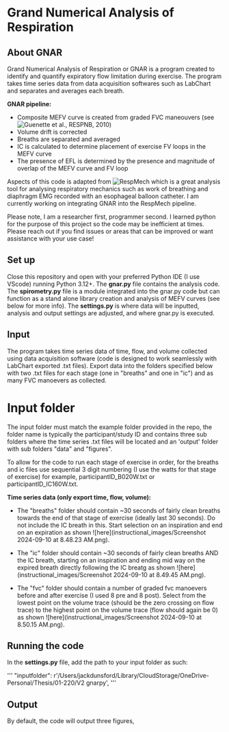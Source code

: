 # Grand Numerical Analysis of Respiration

## About GNAR
Grand Numerical Analysis of Respiration or GNAR is a program created to identify and quantify expiratory flow limitation during exercise. 
The program takes time series data from data acquisition softwares such as LabChart and separates and averages each breath.

**GNAR pipeline:**
* Composite MEFV curve is created from graded FVC maneouvers (see ![Guenette et al., RESPNB, 2010](10.1016/j.resp.2010.01.017))
* Volume drift is corrected 
* Breaths are separated and averaged
* IC is calculated to determine placement of exercise FV loops in the MEFV curve
* The presence of EFL is determined by the presence and magnitude of overlap of the MEFV curve and FV loop

Aspects of this code is adapted from ![RespMech](https://github.com/emilwalsted/respmech) which is a great analysis tool for analysing respiratory mechanics such as work of breathing and diaphragm EMG recorded with an esophageal balloon catheter. I am currently working on integrating GNAR into the RespMech pipeline.

Please note, I am a researcher first, programmer second. I learned python for the purpose of this project so the code may be inefficient at times. Please reach out if you find issues or areas that can be improved or want assistance with your use case!


## Set up
Close this repository and open with your preferred Python IDE (I use VScode) running Python 3.12+.
The **gnar.py** file contains the analysis code.
The **spirometry.py** file is a module integrated into the gnar.py code but can function as a stand alone library creation and analysis of MEFV curves (see below for more info).
The **settings.py** is where data will be inputted, analysis and output settings are adjusted, and where gnar.py is executed.


## Input
The program takes time series data of time, flow, and volume collected using data acquisition software (code is designed to work seamlessly with LabChart exported .txt files). Export data into the folders specified below with two .txt files for each stage (one in "breaths" and one in "ic") and as many FVC manoevers as collected.
# Input folder
The input folder must match the example folder provided in the repo, the folder name is typically the participant/study ID and contains three sub folders where the time series .txt files will be located and an 'output' folder with sub folders "data" and "figures".

To allow for the code to run each stage of exercise in order, for the breaths and ic files use sequential 3 digit numbering (I use the watts for that stage of exercise) for example, participantID_B020W.txt or participantID_IC160W.txt.

**Time series data (only export time, flow, volume):**

* The "breaths" folder should contain ~30 seconds of fairly clean breaths towards the end of that stage of exercise (ideally last 30 seconds). Do not include the IC breath in this. Start selection on an inspiration and end on an expiration as shown ![here](instructional_images/Screenshot 2024-09-10 at 8.48.23 AM.png).

* The "ic" folder should contain ~30 seconds of fairly clean breaths AND the IC breath, starting on an inspiration and ending mid way on the expired breath directly following the IC breatg as shown ![here](instructional_images/Screenshot 2024-09-10 at 8.49.45 AM.png).

* The "fvc" folder should contain a number of graded fvc manoevers before and after exercise (I used 8 pre and 8 post). Select from the lowest point on the volume trace (should be the zero crossing on flow trace) to the highest point on the volume trace (flow should again be 0) as shown ![here](instructional_images/Screenshot 2024-09-10 at 8.50.15 AM.png).

## Running the code
In the **settings.py** file, add the path to your input folder as such:

'''
"inputfolder": r'/Users/jackdunsford/Library/CloudStorage/OneDrive-Personal/Thesis/01-220/V2 gnarpy',
'''




## Output
By default, the code will output three figures,  